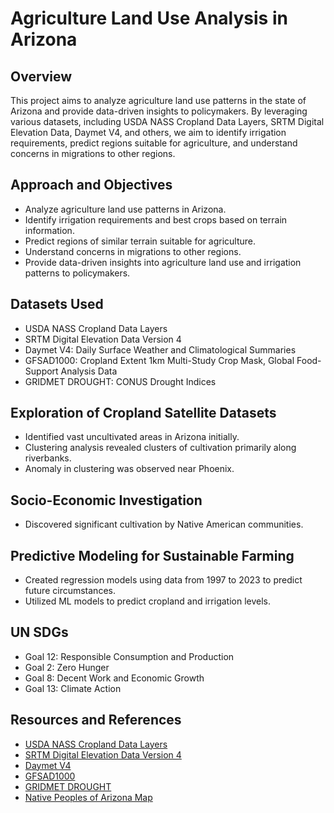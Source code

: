 # Agriculture Land Use Analysis in Arizona

## Overview
This project aims to analyze agriculture land use patterns in the state of Arizona and provide data-driven insights to policymakers. By leveraging various datasets, including USDA NASS Cropland Data Layers, SRTM Digital Elevation Data, Daymet V4, and others, we aim to identify irrigation requirements, predict regions suitable for agriculture, and understand concerns in migrations to other regions.

## Approach and Objectives
- Analyze agriculture land use patterns in Arizona.
- Identify irrigation requirements and best crops based on terrain information.
- Predict regions of similar terrain suitable for agriculture.
- Understand concerns in migrations to other regions.
- Provide data-driven insights into agriculture land use and irrigation patterns to policymakers.

## Datasets Used
- USDA NASS Cropland Data Layers
- SRTM Digital Elevation Data Version 4
- Daymet V4: Daily Surface Weather and Climatological Summaries
- GFSAD1000: Cropland Extent 1km Multi-Study Crop Mask, Global Food-Support Analysis Data
- GRIDMET DROUGHT: CONUS Drought Indices

## Exploration of Cropland Satellite Datasets
- Identified vast uncultivated areas in Arizona initially.
- Clustering analysis revealed clusters of cultivation primarily along riverbanks.
- Anomaly in clustering was observed near Phoenix.

## Socio-Economic Investigation
- Discovered significant cultivation by Native American communities.

## Predictive Modeling for Sustainable Farming
- Created regression models using data from 1997 to 2023 to predict future circumstances.
- Utilized ML models to predict cropland and irrigation levels.

## UN SDGs
- Goal 12: Responsible Consumption and Production
- Goal 2: Zero Hunger
- Goal 8: Decent Work and Economic Growth
- Goal 13: Climate Action

## Resources and References
- [USDA NASS Cropland Data Layers](https://developers.google.com/earth-engine/datasets/catalog/USDA_NASS_CDL)
- [SRTM Digital Elevation Data Version 4](https://developers.google.com/earth-engine/datasets/catalog/CGIAR_SRTM90_V4)
- [Daymet V4](https://developers.google.com/earth-engine/datasets/catalog/NASA_ORNL_DAYMET_V4)
- [GFSAD1000](https://developers.google.com/earth-engine/datasets/catalog/USGS_GFSAD1000_V1)
- [GRIDMET DROUGHT](https://developers.google.com/earth-engine/datasets/catalog/GRIDMET_DROUGHT)
- [Native Peoples of Arizona Map](https://universitysecretary.arizona.edu/sites/default/files/native_peoples_of_arizona_-map_0.pdf)
